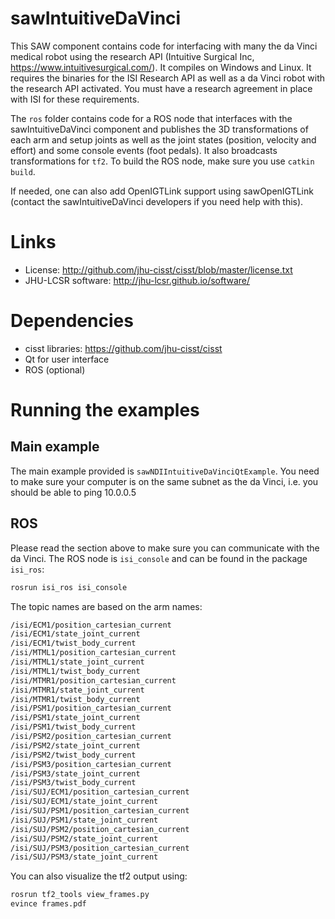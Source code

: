 # sawIntuitiveDaVinci

This SAW component contains code for interfacing with many the da Vinci medical robot using the research API (Intuitive Surgical Inc, https://www.intuitivesurgical.com/).  It compiles on Windows and Linux.  It requires the binaries for the ISI Research API as well as a da Vinci robot with the research API activated.  You must have a research agreement in place with ISI for these requirements.

The `ros` folder contains code for a ROS node that interfaces with the sawIntuitiveDaVinci component and publishes the 3D transformations of each arm and setup joints as well as the joint states (position, velocity and effort) and some console events (foot pedals).  It also broadcasts transformations for `tf2`.  To build the ROS node, make sure you use `catkin build`.

If needed, one can also add OpenIGTLink support using sawOpenIGTLink (contact the sawIntuitiveDaVinci developers if you need help with this).

# Links
 * License: http://github.com/jhu-cisst/cisst/blob/master/license.txt
 * JHU-LCSR software: http://jhu-lcsr.github.io/software/

# Dependencies
 * cisst libraries: https://github.com/jhu-cisst/cisst
 * Qt for user interface
 * ROS (optional)

# Running the examples

## Main example

The main example provided is `sawNDIIntuitiveDaVinciQtExample`.  You need to make sure your computer is on the same subnet as the da Vinci, i.e. you should be able to ping 10.0.0.5

## ROS

Please read the section above to make sure you can communicate with the da Vinci.  The ROS node is `isi_console` and can be found in the package `isi_ros`:
```sh
rosrun isi_ros isi_console
```

The topic names are based on the arm names:
```sh
/isi/ECM1/position_cartesian_current
/isi/ECM1/state_joint_current
/isi/ECM1/twist_body_current
/isi/MTML1/position_cartesian_current
/isi/MTML1/state_joint_current
/isi/MTML1/twist_body_current
/isi/MTMR1/position_cartesian_current
/isi/MTMR1/state_joint_current
/isi/MTMR1/twist_body_current
/isi/PSM1/position_cartesian_current
/isi/PSM1/state_joint_current
/isi/PSM1/twist_body_current
/isi/PSM2/position_cartesian_current
/isi/PSM2/state_joint_current
/isi/PSM2/twist_body_current
/isi/PSM3/position_cartesian_current
/isi/PSM3/state_joint_current
/isi/PSM3/twist_body_current
/isi/SUJ/ECM1/position_cartesian_current
/isi/SUJ/ECM1/state_joint_current
/isi/SUJ/PSM1/position_cartesian_current
/isi/SUJ/PSM1/state_joint_current
/isi/SUJ/PSM2/position_cartesian_current
/isi/SUJ/PSM2/state_joint_current
/isi/SUJ/PSM3/position_cartesian_current
/isi/SUJ/PSM3/state_joint_current
```

You can also visualize the tf2 output using:
```sh
rosrun tf2_tools view_frames.py
evince frames.pdf
```
